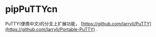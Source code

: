 # pipPuTTYcn
PuTTY(便携中文)的分支上扩展功能， [https://github.com/larryli/PuTTY](https://github.com/larryli/Portable-PuTTY)  .
